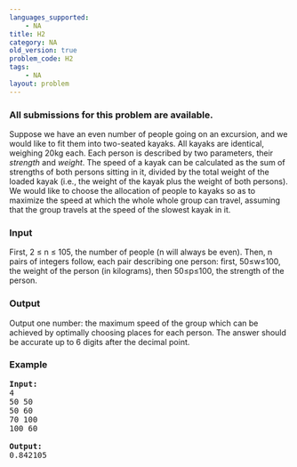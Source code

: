 ```yaml
---
languages_supported:
    - NA
title: H2
category: NA
old_version: true
problem_code: H2
tags:
    - NA
layout: problem
---
```

###  All submissions for this problem are available. 

Suppose we have an even number of people going on an excursion, and we would like to fit them into two-seated kayaks. All kayaks are identical, weighing 20kg each. Each person is described by two parameters, their _strength_ and _weight_. The speed of a kayak can be calculated as the sum of strengths of both persons sitting in it, divided by the total weight of the loaded kayak (i.e., the weight of the kayak plus the weight of both persons). We would like to choose the allocation of people to kayaks so as to maximize the speed at which the whole whole group can travel, assuming that the group travels at the speed of the slowest kayak in it.

### Input

First, 2 ≤ n ≤ 105, the number of people (n will always be even). Then, n pairs of integers follow, each pair describing one person: first, 50≤w≤100, the weight of the person (in kilograms), then 50≤p≤100, the strength of the person.

### Output

Output one number: the maximum speed of the group which can be achieved by optimally choosing places for each person. The answer should be accurate up to 6 digits after the decimal point.

### Example

<pre><b>Input:</b>
4
50 50
50 60
70 100
100 60

<b>Output:</b>
0.842105
</pre>